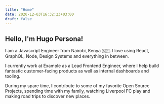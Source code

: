 ```yaml
---
title: "Home"
date: 2020-12-03T16:32:23+03:00
draft: false
---
```

## Hello, I'm Hugo Persona!

I am a Javascript Engineer from Nairobi, Kenya 🇰🇪. I love using React, GraphQL, Node, Design Systems and everything in between.

I currently work at Example as a Lead Frontend Engineer, where I help build fantastic customer-facing products as well as internal dashboards and tooling.

During my spare time, I contribute to some of my favorite Open Source Projects, spending time with my family, watching Liverpool FC play and making road trips to discover new places.